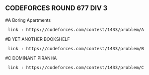 ## CODEFORCES ROUND 677 DIV 3
#A Boring Apartments
<pre> link : https://codeforces.com/contest/1433/problem/A </pre>

#B YET ANOTHER BOOKSHELF 
<pre> link : https://codeforces.com/contest/1433/problem/B </pre>

#C DOMINANT PIRANHA
<pre> link : https://codeforces.com/contest/1433/problem/C </pre>
